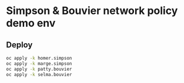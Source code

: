 # Simpson & Bouvier network policy demo env

## Deploy
```bash
oc apply -k homer.simpson
oc apply -k marge.simpson
oc apply -k patty.bouvier
oc apply -k selma.bouvier
```